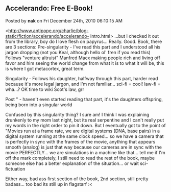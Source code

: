 ## Accelerando: Free E-Book!
Posted by **nak** on Fri December 24th, 2010 06:10:15 AM

<http://www.antipope.org/charlie/blog-static/fiction/accelerando/accelerando-
intro.html> ...but I checked it out from the library, boy do I love flesh on
papyrus... Really. Good. Book, there are 3 sections: Pre-singularity - I've read
this part and I understood all his jargon dropping (not you Keal, although hello
ol' fren if you read this) Follows "venture altruist" Manfred Macx
making people rich and living off favor and him seeing the world change from
what it is to what it will be, this is where I got metacortex, great term.

Singularity - Follows his daughter, halfway through this part, harder read
because it's more legal jargon, and I'm not familiar... sci-fi = cool! law-fi =
wha...? OK time to wiki Scot's law, grr

Post " - haven't even started reading that part, it's the daughters offspring,
being born into a singular world

Confused by this singularity thing? I sure am! I think I was explaining
drunkenly to my mom last night, but its real serpentine and I can't really put
my words in the right order to pin it down.  But I eventually got to the point
of "Movies run at a frame rate, we are digital systems (DNA, base pairs) in
a digital system running at the same clock speed... so we have a camera that is
perfectly in sync with the frames of the movie, anything that appears smooth
(analog) is just that way because our cameras are in sync with the movie
PERFECTLY... we are simulations in a machine like that... tell me if I'm off the
mark completely, I still need to read the rest of the book, maybe someone else
has a better explanation of the situation... or wait sci-fictuation

Either way, bad ass first section of the book, 2nd section, still pretty
badass... too bad its still up in flagstarf :<

